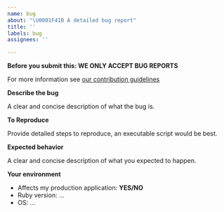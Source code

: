 ```yaml
---
name: bug
about: "\U0001F41B A detailed bug report"
title: ''
labels: bug
assignees: ''

---
```


**Before you submit this: WE ONLY ACCEPT BUG REPORTS**

For more information see [our contribution guidelines](https://github.com/rom-rb/rom/blob/master/CONTRIBUTING.md)

**Describe the bug**

A clear and concise description of what the bug is.

**To Reproduce**

Provide detailed steps to reproduce, an executable script would be best.

**Expected behavior**

A clear and concise description of what you expected to happen.

**Your environment**

- Affects my production application: **YES/NO**
- Ruby version: ...
- OS: ...
